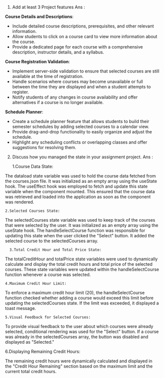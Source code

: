  1. Add at least 3 Project features
Ans :

 **Course Details and Descriptions**:
   - Include detailed course descriptions, prerequisites, and other relevant information.
   - Allow students to click on a course card to view more information about the course.
   - Provide a dedicated page for each course with a comprehensive description, instructor details, and a syllabus.

 **Course Registration Validation**:
   - Implement server-side validation to ensure that selected courses are still available at the time of registration.
   - Handle scenarios where courses may become unavailable or full between the time they are displayed and when a student attempts to register.
   - Notify students of any changes in course availability and offer alternatives if a course is no longer available.

 **Schedule Planner**:
   - Create a schedule planner feature that allows students to build their semester schedules by adding selected courses to a calendar view.
   - Provide drag-and-drop functionality to easily organize and adjust the schedule.
   - Highlight any scheduling conflicts or overlapping classes and offer suggestions for resolving them.

2. Discuss how you managed the state in your assignment project.
Ans : 

    1.Course Data State:

The dataload state variable was used to hold the course data fetched from the courses.json file. It was initialized as an empty array using the useState hook.
The useEffect hook was employed to fetch and update this state variable when the component mounted. This ensured that the course data was retrieved and loaded into the application as soon as the component was rendered.

    2.Selected Courses State:

The selectedCourses state variable was used to keep track of the courses that were selected by the user. It was initialized as an empty array using the useState hook.
The handleSelectCourse function was responsible for updating this state when the user clicked the "Select" button. It added the selected course to the selectedCourses array.

      3.Total Credit Hour and Total Price State:

The totalCreditHour and totalPrice state variables were used to dynamically calculate and display the total credit hours and total price of the selected courses.
These state variables were updated within the handleSelectCourse function whenever a course was selected.

    4.Maximum Credit Hour Limit:

To enforce a maximum credit hour limit (20), the handleSelectCourse function checked whether adding a course would exceed this limit before updating the selectedCourses state. If the limit was exceeded, it displayed a toast message.

    5.Visual Feedback for Selected Courses:

To provide visual feedback to the user about which courses were already selected, conditional rendering was used for the "Select" button. If a course was already in the selectedCourses array, the button was disabled and displayed as "Selected."

   6.Displaying Remaining Credit Hours:

The remaining credit hours were dynamically calculated and displayed in the "Credit Hour Remaining" section based on the maximum limit and the current total credit hours.
